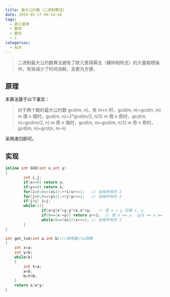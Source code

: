 ```yaml
---
title: 最大公约数（二进制算法）
date: 2019-05-17 09:14:16
tags:
  - 欧几里得
  - 数学
  - 数论
  - C
categories:
  - ACM
---
```


> 二进制最大公约数算法避免了欧几里得算法（辗转相除法）的大量取模操作，有效减少了时间消耗，且更为方便。

<!--more-->

## 原理

本算法基于以下事实：

> 对于两个数的最大公约数 gcd(m, n)，有
> m<n 时，gcd(m, n)=gcd(n, m)
> m 偶 n 偶时，gcd(m, n)=2\*gcd(m/2, n/2)
> m 偶 n 奇时，gcd(m, n)=gcd(m/2, n)
> m 奇 n 偶时，gcd(m, n)=gcd(m, n/2)
> m 奇 n 奇时，gcd(m, n)=gcd(n, m-n)

采用递归即可。

## 实现

```cpp 最大公约数
inline int GCD(int x,int y)
{
        int i,j;
        if(x==0) return y;
        if(y==0) return x;
        for(i=0;0==(x&1);++i)x>>=1;   // 去掉所有的 2
        for(j=0;0==(y&1);++j)y>>=1;   // 去掉所有的 2
        if(j<i) i=j;
        while(1){
                if(x<y)x^=y,y^=x,x^=y;   // 若 x < y 交换 x, y
                if(0==(x-=y)) return y<<i;  // 若 x == y， gcd == x == y （就是在辗转减，while(1) 控制）
                while(0==(x&1))x>>=1; // 去掉所有的 2
        }
}
```

```cpp 最小公倍数
int get_lcm(int a,int b)///获得最小公倍数
{
    int x=a;
    int y=b;
    while(b)
    {
        int t=a;
        a=b;
        b=t%b;
    }
    return x/a*y;
}
```

